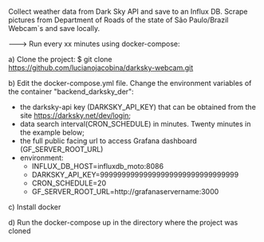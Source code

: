 Collect weather data from Dark Sky API and save to an Influx DB. Scrape pictures from Department of Roads of the state of São Paulo/Brazil Webcam`s and save locally.

---> Run every xx minutes using docker-compose:
 
a) Clone the project:
$ git clone https://github.com/lucianojacobina/darksky-webcam.git

b) Edit the docker-compose.yml file. Change the environment variables of the container "backend_darksky_der":
- the darksky-api key (DARKSKY_API_KEY) that can be obtained from the site https://darksky.net/dev/login;
- data search interval(CRON_SCHEDULE) in minutes. Twenty minutes in the example below;
- the full public facing url to access Grafana dashboard (GF_SERVER_ROOT_URL)
- environment:    
  - INFLUX_DB_HOST=influxdb_moto:8086
  - DARKSKY_API_KEY=99999999999999999999999999999999 
  - CRON_SCHEDULE=20
  - GF_SERVER_ROOT_URL=http://grafanaservername:3000

c) Install docker

d) Run the docker-compose up in the directory where the project was cloned

